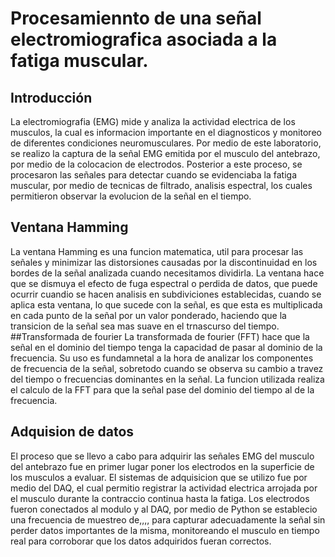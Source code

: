 # Procesamiennto de una señal electromiografica asociada a la fatiga muscular.
## Introducción
La electromiografia (EMG) mide y analiza la actividad electrica de los musculos, la cual es informacion importante en el diagnosticos y monitoreo de diferentes condiciones neuromusculares. Por medio de este laboratorio, se realizo la captura de la señal EMG emitida por el musculo del antebrazo, por medio de la colocacion de electrodos. Posterior a este proceso, se procesaron las señales para detectar cuando se evidenciaba la fatiga muscular, por medio de tecnicas de filtrado, analisis espectral, los cuales permitieron observar la evolucion de la señal en el tiempo.

## Ventana Hamming
La ventana Hamming es una funcion matematica, util para procesar las señales y minimizar las distorsiones causadas por la discontinuidad en los bordes de la señal analizada cuando necesitamos dividirla. La ventana hace que se dismuya el efecto de fuga espectral o perdida de datos, que puede ocurrir cuandio se hacen analisis en subdiviciones establecidas, cuando se aplica esta ventana, lo que sucede con la señal, es que esta es multiplicada en cada punto de la señal por un valor ponderado, haciendo que la transicion de la señal sea mas suave en el trnascurso del tiempo.
##Transformada de fourier
La transformada de fourier (FFT) hace que la señal en el dominio del tiempo tenga la capacidad de pasar al dominio de la frecuencia. Su uso es fundamnetal a la hora de analizar los componentes de frecuencia de la señal, sobretodo cuando se observa su cambio a travez del tiempo o frecuencias dominantes en la señal. La funcion utilizada realiza el calculo de la FFT para que la señal pase del dominio del tiempo al de la frecuencia.
## Adquision de datos
El proceso que se llevo a cabo para adquirir las señales EMG  del musculo del antebrazo fue en primer lugar poner los electrodos en la superficie de los musculos a evaluar. El sistemas de adquisicion que se utilizo fue por medio del DAQ, el cual permitio registrar la actividad electrica arrojada por el musculo durante la contraccio  continua hasta la fatiga. Los electrodos fueron conectados al modulo y al DAQ, por medio de Python se establecio una frecuencia de muestreo de,,,, para capturar adecuadamente la señal sin perder datos importantes de la misma, monitoreando el musculo en tiempo real para corroborar que los datos adquiridos fueran correctos.
